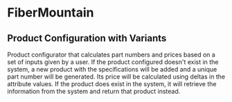 # FiberMountain

## Product Configuration with Variants

Product configurator that calculates part numbers and prices based
on a set of inputs given by a user. If the product configured doesn't
exist in the system, a new product with the specifications will be
added and a unique part number will be generated. Its price will be
calculated using deltas in the attribute values. If the product does
exist in the system, it will retrieve the information from the system
and return that product instead.
